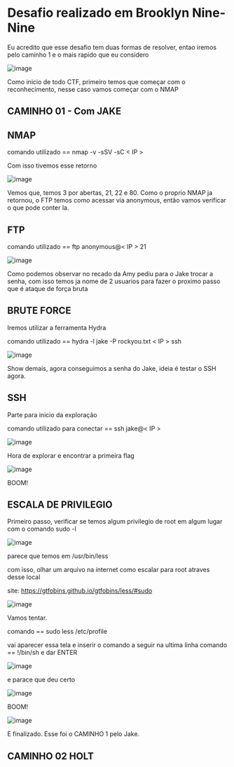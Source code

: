 
# Desafio realizado em Brooklyn Nine-Nine
Eu acredito que esse desafio tem duas formas de resolver, entao iremos pelo caminho 1 e o mais rapido que eu considero

![image](https://github.com/EvelynMurasaki/CTFs-Resolucoes/assets/26422836/bca68343-88b1-4090-96b1-d396bf011b70)

Como inicio de todo CTF, primeiro temos que começar com o reconhecimento, nesse caso vamos começar com o NMAP

## CAMINHO 01 - Com JAKE
## NMAP
comando utilizado == nmap -v -sSV -sC < IP >

Com isso tivemos esse retorno

![image](https://github.com/EvelynMurasaki/CTFs-Resolucoes/assets/26422836/c02a195f-29b2-4a01-9d20-ec2f7b964b93)

Vemos que, temos 3 por abertas, 21, 22 e 80. Como o proprio NMAP ja retornou, o FTP temos como acessar via anonymous, então vamos verificar o que pode conter la.

## FTP

comando utilizado == ftp anonymous@< IP > 21

![image](https://github.com/EvelynMurasaki/CTFs-Resolucoes/assets/26422836/f2d29800-d661-4e33-b2f6-f3347e9ae793)

Como podemos observar no recado da Amy pediu para o Jake trocar a senha, com isso temos ja nome de 2 usuarios para fazer o proximo passo que é ataque de força bruta

## BRUTE FORCE

Iremos utilizar a ferramenta Hydra

comando utilizado == hydra -l jake -P rockyou.txt < IP > ssh

![image](https://github.com/EvelynMurasaki/CTFs-Resolucoes/assets/26422836/863ef9ed-06fb-44a7-b576-c1768716b729)

Show demais, agora conseguimos a senha do Jake, ideia é testar o SSH agora.

## SSH

Parte para inicio da exploração

comando utilizado para conectar ==  ssh jake@< IP > 

![image](https://github.com/EvelynMurasaki/CTFs-Resolucoes/assets/26422836/ef7d4815-43ed-47f2-8a8b-f9189afacb29)

Hora de explorar e encontrar a primeira flag

![image](https://github.com/EvelynMurasaki/CTFs-Resolucoes/assets/26422836/9aa3e3d5-4eb4-4db3-95e0-0f4fea182def)

BOOM!

## ESCALA DE PRIVILEGIO

Primeiro passo, verificar se temos algum privilegio de root em algum lugar com o comando sudo -l

![image](https://github.com/EvelynMurasaki/CTFs-Resolucoes/assets/26422836/6ff215cb-cd63-428a-a72a-ea612ee5a3f9)

parece que temos em /usr/bin/less

com isso, olhar um arquivo na internet como escalar para root atraves desse local

site: https://gtfobins.github.io/gtfobins/less/#sudo

![image](https://github.com/EvelynMurasaki/CTFs-Resolucoes/assets/26422836/586db12f-b370-41c0-8d08-1f00a39a4ea3)

Vamos tentar.

comando == sudo less /etc/profile

vai aparecer essa tela e inserir o comando a seguir na ultima linha comando == !/bin/sh e dar ENTER

![image](https://github.com/EvelynMurasaki/CTFs-Resolucoes/assets/26422836/04340027-fc96-4b0b-bb45-f1cd79f4273a)

e parace que deu certo 

![image](https://github.com/EvelynMurasaki/CTFs-Resolucoes/assets/26422836/2ccdbf7b-91e0-4ff6-9f27-753105e795fc)

BOOM!

![image](https://github.com/EvelynMurasaki/CTFs-Resolucoes/assets/26422836/0e5bc195-ed51-4a69-8e54-c07e5876b4c3)

E finalizado. Esse foi o CAMINHO 1 pelo Jake.

## CAMINHO 02 HOLT




